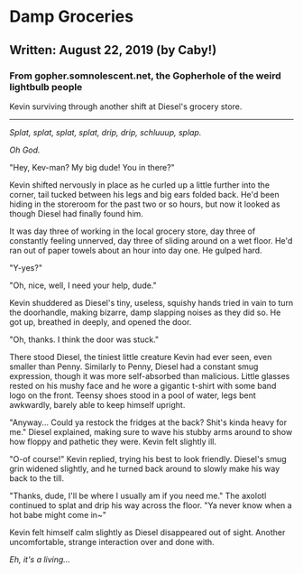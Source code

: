 # Damp Groceries
## Written: August 22, 2019 (by Caby!)
### From gopher.somnolescent.net, the Gopherhole of the weird lightbulb people
Kevin surviving through another shift at Diesel's grocery store.

---

*Splat, splat, splat, splat, drip, drip, schluuup, splap.*

*Oh God.*

"Hey, Kev-man? My big dude! You in there?"

Kevin shifted nervously in place as he curled up a little further into the
corner, tail tucked between his legs and big ears folded back. He'd been
hiding in the storeroom for the past two or so hours, but now it looked as
though Diesel had finally found him.

It was day three of working in the local grocery store, day three of
constantly feeling unnerved, day three of sliding around on a wet floor.
He'd ran out of paper towels about an hour into day one. He gulped hard.

"Y-yes?"

"Oh, nice, well, I need your help, dude."

Kevin shuddered as Diesel's tiny, useless, squishy hands tried in vain to
turn the doorhandle, making bizarre, damp slapping noises as they did so.
He got up, breathed in deeply, and opened the door.

"Oh, thanks. I think the door was stuck."

There stood Diesel, the tiniest little creature Kevin had ever seen, even
smaller than Penny. Similarly to Penny, Diesel had a constant smug
expression, though it was more self-absorbed than malicious. Little glasses
rested on his mushy face and he wore a gigantic t-shirt with some band logo
on the front. Teensy shoes stood in a pool of water, legs bent awkwardly,
barely able to keep himself upright.

"Anyway... Could ya restock the fridges at the back? Shit's kinda heavy for
me." Diesel explained, making sure to wave his stubby arms around to show how
floppy and pathetic they were. Kevin felt slightly ill.

"O-of course!" Kevin replied, trying his best to look friendly. Diesel's
smug grin widened slightly, and he turned back around to slowly make his way
back to the till.

"Thanks, dude, I'll be where I usually am if you need me." The axolotl
continued to splat and drip his way across the floor. "Ya never know when a
hot babe might come in~"

Kevin felt himself calm slightly as Diesel disappeared out of sight. Another
uncomfortable, strange interaction over and done with.

*Eh, it's a living...*